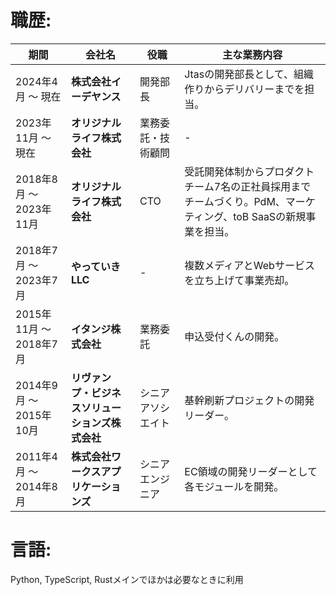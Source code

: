 # 職歴:

| **期間**                 | **会社名**                                    | **役職**                     | **主な業務内容** |
|-------------------------|-------------------------------------|----------------------|--------------------------------------------------------------------|
| 2024年4月 ～ 現在       | **株式会社イーデヤンス**            | 開発部長             | Jtasの開発部長として、組織作りからデリバリーまでを担当。           |
| 2023年11月 ～ 現在      | **オリジナルライフ株式会社**         | 業務委託・技術顧問   | - |
| 2018年8月 ～ 2023年11月 | **オリジナルライフ株式会社**         | CTO                 | 受託開発体制からプロダクトチーム7名の正社員採用までチームづくり。PdM、マーケティング、toB SaaSの新規事業を担当。 |
| 2018年7月 ～ 2023年7月  | **やっていきLLC**                   | -                   | 複数メディアとWebサービスを立ち上げて事業売却。 |
| 2015年11月 ～ 2018年7月 | **イタンジ株式会社**                | 業務委託             | 申込受付くんの開発。 |
| 2014年9月 ～ 2015年10月 | **リヴァンプ・ビジネスソリューションズ株式会社** | シニアアソシエイト   | 基幹刷新プロジェクトの開発リーダー。 |
| 2011年4月 ～ 2014年8月  | **株式会社ワークスアプリケーションズ** | シニアエンジニア     | EC領域の開発リーダーとして各モジュールを開発。 |

# 言語:
Python, TypeScript, Rustメインでほかは必要なときに利用
